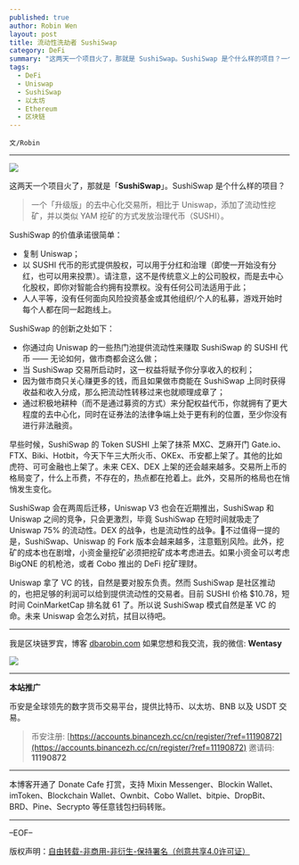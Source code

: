 ```yaml
---
published: true
author: Robin Wen
layout: post
title: 流动性洗劫者 SushiSwap
category: DeFi
summary: "这两天一个项目火了，那就是 SushiSwap。SushiSwap 是个什么样的项目？一个「升级版」的去中心化交易所，相比于 Uniswap，添加了流动性挖矿，并以类似 YAM 挖矿的方式发放治理代币（SUSHI）。Uniswap 拿了 VC 的钱，自然是要对股东负责。然而 SushiSwap 是社区推动的，也把足够的利润可以给到提供流动性的交易者。目前 SUSHI 价格 $10.78，短时间 CoinMarketCap 排名就 61 了。所以说 SushiSwap 模式自然是革 VC 的命。未来 Uniswap 会怎么对抗，拭目以待吧。"
tags:
  - DeFi
  - Uniswap
  - SushiSwap
  - 以太坊
  - Ethereum
  - 区块链
---
```


`文/Robin`

***

![](https://cdn.dbarobin.com/jpc4820.png)

这两天一个项目火了，那就是「**SushiSwap**」。SushiSwap 是个什么样的项目？

> 一个「升级版」的去中心化交易所，相比于 Uniswap，添加了流动性挖矿，并以类似 YAM 挖矿的方式发放治理代币（SUSHI）。

SushiSwap 的价值承诺很简单：

* 复制 Uniswap；
* 以 SUSHI 代币的形式提供股权，可以用于分红和治理（即使一开始没有分红，也可以用来投票）。请注意，这不是传统意义上的公司股权，而是去中心化股权，即你对智能合约拥有投票权。没有任何公司法适用于此；
* 人人平等，没有任何面向风险投资基金或其他组织/个人的私募，游戏开始时每个人都在同一起跑线上。

SushiSwap 的创新之处如下：

* 你通过向 Uniswap 的一些热门池提供流动性来赚取 SushiSwap 的 SUSHI 代币 —— 无论如何，做市商都会这么做；
* 当 SushiSwap 交易所启动时，这一权益将赋予你分享收入的权利；
* 因为做市商只关心赚更多的钱，而且如果做市商能在 SushiSwap 上同时获得收益和收入分成，那么把流动性转移过来也就顺理成章了；
* 通过积极地耕种（而不是通过募资的方式）来分配权益代币，你就拥有了更大程度的去中心化，同时在证券法的法律争端上处于更有利的位置，至少你没有进行非法融资。

早些时候，SushiSwap 的 Token SUSHI 上架了抹茶 MXC、芝麻开门 Gate.io、FTX、Biki、Hotbit，今天下午三大所火币、OKEx、币安都上架了。其他的比如虎符、可可金融也上架了。未来 CEX、DEX 上架的还会越来越多。交易所上币的格局变了，什么上币费，不存在的，热点都在抢着上。此外，交易所的格局也在悄悄发生变化。

SushiSwap 会在两周后迁移，Uniswap V3 也会在近期推出，SushiSwap 和 Uniswap 之间的竞争，只会更激烈，毕竟 SushiSwap 在短时间就吸走了 Uniswap 75% 的流动性。DEX 的战争，也是流动性的战争。不过值得一提的是，SushiSwap、Uniswap 的 Fork 版本会越来越多，注意甄别风险。此外，挖矿的成本也在剧增，小资金量挖矿必须把挖矿成本考虑进去。如果小资金可以考虑 BigONE 的机枪池，或者 Cobo 推出的 DeFi 挖矿理财。

Uniswap 拿了 VC 的钱，自然是要对股东负责。然而 SushiSwap 是社区推动的，也把足够的利润可以给到提供流动性的交易者。目前 SUSHI 价格 $10.78，短时间 CoinMarketCap 排名就 61 了。所以说 SushiSwap 模式自然是革 VC 的命。未来 Uniswap 会怎么对抗，拭目以待吧。

***

我是区块链罗宾，博客 [dbarobin.com](https://dbarobin.com/)
如果您想和我交流，我的微信: **Wentasy**

![](https://cdn.dbarobin.com/v4yywe2.png)

***

**本站推广**

币安是全球领先的数字货币交易平台，提供比特币、以太坊、BNB 以及 USDT 交易。

> 币安注册: [https://accounts.binancezh.cc/cn/register/?ref=11190872](https://accounts.binancezh.cc/cn/register/?ref=11190872)
> 邀请码: **11190872**

***

本博客开通了 Donate Cafe 打赏，支持 Mixin Messenger、Blockin Wallet、imToken、Blockchain Wallet、Ownbit、Cobo Wallet、bitpie、DropBit、BRD、Pine、Secrypto 等任意钱包扫码转账。

<center>
    <div class="--donate-button"
         data-button-id="f8b9df0d-af9a-460d-8258-d3f435445075"
    ></div>
</center>

***

–EOF–

版权声明：[自由转载-非商用-非衍生-保持署名（创意共享4.0许可证）](http://creativecommons.org/licenses/by-nc-nd/4.0/deed.zh)